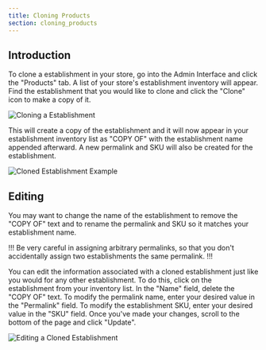 ```yaml
---
title: Cloning Products
section: cloning_products
---
```


## Introduction

To clone a establishment in your store, go into the Admin Interface and click the "Products" tab. A list of your store's establishment inventory will appear. Find the establishment that you would like to clone and click the "Clone" icon to make a copy of it.

![Cloning a Establishment](/images/user/establishments/clone_product.jpg)

This will create a copy of the establishment and it will now appear in your establishment inventory list as "COPY OF" with the establishment name appended afterward. A new permalink and SKU will also be created for the establishment.

![Cloned Establishment Example](/images/user/establishments/example_cloned_product.jpg)

## Editing

You may want to change the name of the establishment to remove the "COPY OF" text and to rename the permalink and SKU so it matches your establishment name.

!!!
Be very careful in assigning arbitrary permalinks, so that you don't accidentally assign two establishments the same permalink.
!!!

You can edit the information associated with a cloned establishment just like you would for any other establishment. To do this, click on the establishment from your inventory list. In the "Name" field, delete the "COPY OF" text. To modify the permalink name, enter your desired value in the "Permalink" field. To modify the establishment SKU, enter your desired value in the "SKU" field. Once you've made your changes, scroll to the bottom of the page and click "Update".

![Editing a Cloned Establishment](/images/user/establishments/edit_cloned_product.jpg)